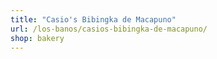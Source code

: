 ```yaml
---
title: "Casio's Bibingka de Macapuno"
url: /los-banos/casios-bibingka-de-macapuno/
shop: bakery
---
```

